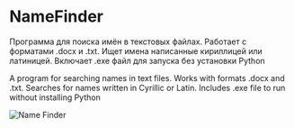 ﻿# NameFinder

Программа для поиска имён в текстовых файлах. Работает с форматами .docx и .txt. Ищет имена написанные кириллицей или латиницей. 
Включает .exe файл для запуска без установки Python

A program for searching names in text files. Works with formats .docx and .txt. Searches for names written in Cyrillic or Latin.
Includes .exe file to run without installing Python


![Name Finder](https://github.com/dimyaxn/Namefinder/assets/122000162/f567c2f0-706d-4122-b6e8-30523aba4dbb)
